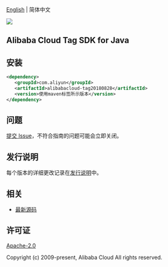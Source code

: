 [English](README.md) | 简体中文

![](https://aliyunsdk-pages.alicdn.com/icons/AlibabaCloud.svg)

## Alibaba Cloud Tag SDK for Java

## 安装

```xml
<dependency>
   <groupId>com.aliyun</groupId>
   <artifactId>alibabacloud-tag20180828</artifactId>
   <version>使用maven标签所示版本</version>
</dependency>
```

## 问题

[提交 Issue](https://github.com/aliyun/alibabacloud-java-async-sdk/issues/new)，不符合指南的问题可能会立即关闭。

## 发行说明

每个版本的详细更改记录在[发行说明](./ChangeLog.txt)中。

## 相关

- [最新源码](https://github.com/aliyun/alibabacloud-async-java-sdk/)

## 许可证

[Apache-2.0](http://www.apache.org/licenses/LICENSE-2.0)

Copyright (c) 2009-present, Alibaba Cloud All rights reserved.
